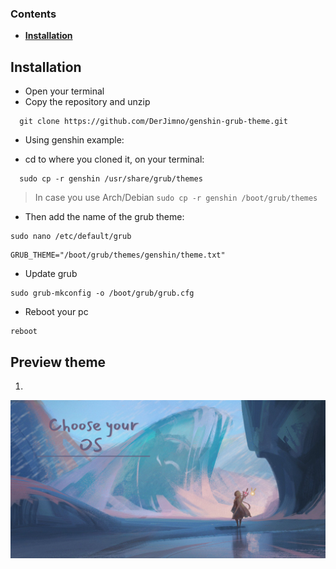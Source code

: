 ###  Contents 


  - <b>[Installation](#installation)</b>

## Installation

- Open your terminal
- Copy the repository and unzip

```
  git clone https://github.com/DerJimno/genshin-grub-theme.git
```

- Using genshin example:

- cd to where you cloned it, on your terminal:
```
  sudo cp -r genshin /usr/share/grub/themes
```
>In case you use Arch/Debian `sudo cp -r genshin /boot/grub/themes`

- Then add the name of the grub theme:
```
sudo nano /etc/default/grub
```
```
GRUB_THEME="/boot/grub/themes/genshin/theme.txt"
```
- Update grub
```
sudo grub-mkconfig -o /boot/grub/grub.cfg
```

- Reboot your pc
```
reboot
```

## Preview theme
1.
<div align="center" style="display:inline">
<img alt="genshin preview" src="genshin/background.png" width="1016px" />
</div>






